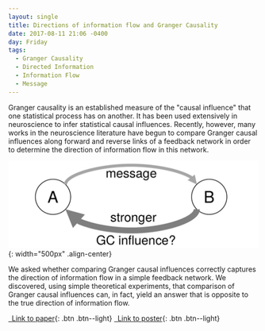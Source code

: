```yaml
---
layout: single
title: Directions of information flow and Granger Causality
date: 2017-08-11 21:06 -0400
day: Friday
tags:
  - Granger Causality
  - Directed Information
  - Information Flow
  - Message
---
```


Granger causality is an established measure of the "causal influence" that
one statistical process has on another. It has been used extensively in
neuroscience to infer statistical causal influences. Recently, however,
many works in the neuroscience literature have begun to compare Granger
causal influences along forward and reverse links of a feedback network in
order to determine the direction of information flow in this network.

![Greater GC can be opposite the direction of Info flow](/assets/img/gc-vs-message.jpg){: width="500px" .align-center}

We asked whether comparing Granger causal influences correctly captures the
direction of information flow in a simple feedback network. We discovered,
using simple theoretical experiments, that comparison of Granger causal
influences can, in fact, yield an answer that is opposite to the true
direction of information flow.

[<i class="fa fa-file-text-o fa-lg" aria-hidden="true"></i>&ensp;Link to paper](/publications#Venkatesh2015Direction_Allerton){: .btn .btn--light}
[<i class="fa fa-file-text-o fa-lg" aria-hidden="true"></i>&ensp;Link to poster](/publications#Venkatesh2015Direction_SfN){: .btn .btn--light}
